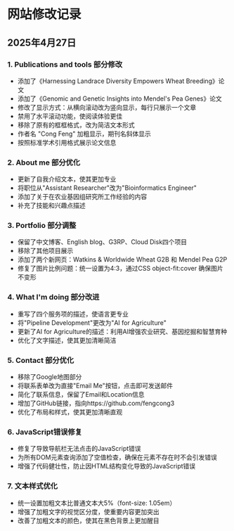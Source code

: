 # 网站修改记录

## 2025年4月27日

### 1. Publications and tools 部分修改
- 添加了《Harnessing Landrace Diversity Empowers Wheat Breeding》论文
- 添加了《Genomic and Genetic Insights into Mendel's Pea Genes》论文
- 修改了显示方式：从横向滚动改为竖向显示，每行只展示一个文章
- 禁用了水平滚动功能，使阅读体验更佳
- 移除了原有的框框格式，改为简洁文本形式
- 作者名 "Cong Feng" 加粗显示，期刊名斜体显示
- 按照标准学术引用格式展示论文信息

### 2. About me 部分优化
- 更新了自我介绍文本，使其更加专业
- 将职位从"Assistant Researcher"改为"Bioinformatics Engineer"
- 添加了关于在农业基因组研究所工作经验的内容
- 补充了技能和兴趣点描述

### 3. Portfolio 部分调整
- 保留了中文博客、English blog、G3RP、Cloud Disk四个项目
- 移除了其他项目展示
- 添加了两个新网页：Watkins & Worldwide Wheat G2B 和 Mendel Pea G2P
- 修复了图片比例问题：统一设置为4:3，通过CSS object-fit:cover 确保图片不变形

### 4. What I'm doing 部分改进
- 重写了四个服务项的描述，使语言更专业
- 将"Pipeline Development"更改为"AI for Agriculture"
- 更新了AI for Agriculture的描述：利用AI增强农业研究、基因挖掘和智慧育种
- 优化了文字描述，使其更加清晰简洁

### 5. Contact 部分优化
- 移除了Google地图部分
- 将联系表单改为直接"Email Me"按钮，点击即可发送邮件
- 简化了联系信息，保留了Email和Location信息
- 增加了GitHub链接，指向https://github.com/fengcong3
- 优化了布局和样式，使其更加清晰直观

### 6. JavaScript错误修复
- 修复了导致导航栏无法点击的JavaScript错误
- 为所有DOM元素查询添加了空值检查，确保在元素不存在时不会引发错误
- 增强了代码健壮性，防止因HTML结构变化导致的JavaScript错误

### 7. 文本样式优化
- 统一设置加粗文本比普通文本大5%（font-size: 1.05em）
- 增强了加粗文字的视觉区分度，使重要内容更加突出
- 改善了加粗文本的颜色，使其在黑色背景上更加醒目